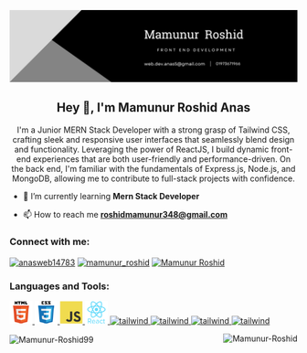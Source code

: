 <p align="center">
  <a href="https://www.linkedin.com/in/mamunur-roshid99/" target="_blank">
    <img src="cover1.png" alt="Mamunur Roshid">
  </a>
</p>

<h2 align="center">Hey 👋, I'm Mamunur Roshid Anas</h2>
<p align="center">I'm a Junior MERN Stack Developer with a strong grasp of Tailwind CSS, crafting sleek and responsive user interfaces that seamlessly blend design and functionality. Leveraging the power of ReactJS, I build dynamic front-end experiences that are both user-friendly and performance-driven. On the back end, I'm familiar with the fundamentals of Express.js, Node.js, and MongoDB, allowing me to contribute to full-stack projects with confidence.</p>


- 🌱 I’m currently learning **Mern Stack Developer**

- 📫 How to reach me **roshidmamunur348@gmail.com**

<h3 align="left">Connect with me:</h3>
<p align="left">
<a href="https://x.com/Mamun56136?t=RVsBz-cfv1O25Ww7HoFNvA&s=09" target="blank"><img align="center" src="https://raw.githubusercontent.com/rahuldkjain/github-profile-readme-generator/master/src/images/icons/Social/twitter.svg" alt="anasweb14783" height="30" width="40" /></a>
<a href="https://www.linkedin.com/in/mamunur-roshid99/" target="blank"><img align="center" src="https://raw.githubusercontent.com/rahuldkjain/github-profile-readme-generator/master/src/images/icons/Social/linked-in-alt.svg" alt="mamunur_roshid" height="30" width="40" /></a>
<a href="https://www.facebook.com/profile.php?id=61550218941248" target="blank"><img align="center" src="https://raw.githubusercontent.com/rahuldkjain/github-profile-readme-generator/master/src/images/icons/Social/facebook.svg" alt="Mamunur Roshid" height="30" width="40" /></a>
</p>

<h3 align="left">Languages and Tools:</h3>
<p align="left"> 
  <a href="https://www.w3.org/html/" target="_blank" rel="noreferrer"> <img src="https://raw.githubusercontent.com/devicons/devicon/master/icons/html5/html5-original-wordmark.svg" alt="html5" width="40" height="40"/> </a> <a href="https://www.w3schools.com/css/" target="_blank" rel="noreferrer"> <img src="https://raw.githubusercontent.com/devicons/devicon/master/icons/css3/css3-original-wordmark.svg" alt="css3" width="40" height="40"/> </a> <a href="https://developer.mozilla.org/en-US/docs/Web/JavaScript" target="_blank" rel="noreferrer"> <img src="https://raw.githubusercontent.com/devicons/devicon/master/icons/javascript/javascript-original.svg" alt="javascript" width="40" height="40"/> </a> <a href="https://react.dev/" target="_blank" rel="noreferrer"><img src="https://raw.githubusercontent.com/devicons/devicon/master/icons/react/react-original-wordmark.svg" alt="react" width="40" height="40" style="max-width: 100%;"> </a> <a href="https://tailwindcss.com/" target="_blank" rel="noreferrer"> <img src="https://www.vectorlogo.zone/logos/tailwindcss/tailwindcss-icon.svg" alt="tailwind" width="40" height="40"/> </a> <a href="https://nodejs.org/en" target="_blank" rel="noreferrer"> <img src="https://www.nazmussakib.dev/_next/image?url=https%3A%2F%2Fres.cloudinary.com%2Fduuwqmunp%2Fimage%2Fupload%2Fv1726062862%2Fundefined-1726062859219.png&w=256&q=75" alt="tailwind" width="40" height="40"/> </a> <a href="https://expressjs.com/" target="_blank" rel="noreferrer"> <img src="https://www.nazmussakib.dev/_next/image?url=https%3A%2F%2Fres.cloudinary.com%2Fduuwqmunp%2Fimage%2Fupload%2Fv1726062849%2Fundefined-1726062846796.png&w=256&q=75" alt="tailwind" width="40" height="40"/> </a> <a href="https://www.mongodb.com/docs/manual/reference/write-concern/" target="_blank" rel="noreferrer"> <img src="https://www.nazmussakib.dev/_next/image?url=https%3A%2F%2Fres.cloudinary.com%2Fduuwqmunp%2Fimage%2Fupload%2Fv1726062831%2Fundefined-1726062829048.png&w=256&q=75" alt="tailwind" width="40" height="40"/> </a> 


<p><img align="right" src="https://github-readme-stats.vercel.app/api/top-langs?username=Mamunur-Roshid99&show_icons=true&locale=en&layout=compact" alt="Mamunur-Roshid" /></p>
<p><img align="center" src="https://github-readme-streak-stats.herokuapp.com/?user=Mamunur-Roshid99&" alt="Mamunur-Roshid99" /></p>
